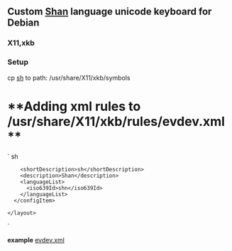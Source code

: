 ## Custom [Shan](https://en.wikipedia.org/wiki/Shan_people) language unicode keyboard for Debian
### X11,xkb

### **Setup**

cp [sh](/sh) to path: /usr/share/X11/xkb/symbols

**Adding xml rules to /usr/share/X11/xkb/rules/evdev.xml **
==================================================
`    <layout>
      <configItem>
        <name>sh</name>
        
        <shortDescription>sh</shortDescription>
        <description>Shan</description>
        <languageList>
          <iso639Id>shn</iso639Id>
        </languageList>
      </configItem>

    </layout>
`


**example**
[evdev.xml](/evdev.xml)

